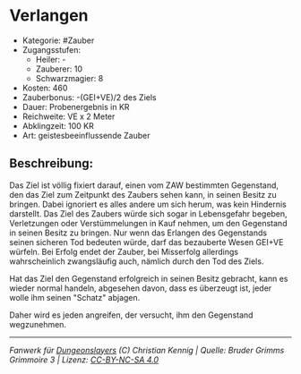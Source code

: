 # Verlangen

- Kategorie: #Zauber
- Zugangsstufen:
  - Heiler: -
  - Zauberer: 10
  - Schwarzmagier: 8
- Kosten: 460
- Zauberbonus: -(GEI+VE)/2 des Ziels
- Dauer: Probenergebnis in KR
- Reichweite: VE x 2 Meter
- Abklingzeit: 100 KR
- Art: geistesbeeinflussende Zauber

## Beschreibung:

Das Ziel ist völlig fixiert darauf, einen vom ZAW bestimmten Gegenstand, den das Ziel zum Zeitpunkt des Zaubers sehen kann, in seinen Besitz zu bringen. Dabei ignoriert es alles andere um sich herum, was kein Hindernis darstellt. Das Ziel des Zaubers würde sich sogar in Lebensgefahr begeben, Verletzungen oder Verstümmelungen in Kauf nehmen, um den Gegenstand in seinen Besitz zu bringen. Nur wenn das Erlangen des Gegenstands seinen sicheren Tod bedeuten würde, darf das bezauberte Wesen GEI+VE würfeln. Bei Erfolg endet der Zauber, bei Misserfolg allerdings wahrscheinlich zwangsläufig auch, nämlich durch den Tod des Ziels.

Hat das Ziel den Gegenstand erfolgreich in seinen Besitz gebracht, kann es wieder normal handeln, abgesehen davon, dass es überzeugt ist, jeder wolle ihm seinen "Schatz" abjagen.

Daher wird es jeden angreifen, der versucht, ihm den Gegenstand wegzunehmen.

---

_Fanwerk für [Dungeonslayers](https://www.dungeonslayers.net/) (C) Christian Kennig | Quelle: Bruder Grimms Grimmoire 3 | Lizenz: [CC-BY-NC-SA 4.0](https://creativecommons.org/licenses/by-nc-sa/4.0/deed.de)_

